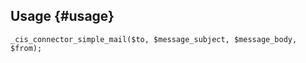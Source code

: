 <h2 id="usage-usage-">Usage {#usage}</h2>
<pre><code>_cis_connector_simple_mail($to, $message_subject, $message_body, $from);
</code></pre>
